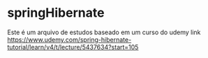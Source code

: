 # springHibernate

Este é um arquivo de estudos baseado em um curso do udemy link 
https://www.udemy.com/spring-hibernate-tutorial/learn/v4/t/lecture/5437634?start=105
